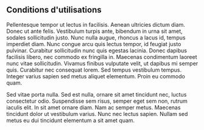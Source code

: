 ## Conditions d'utilisations

Pellentesque tempor ut lectus in facilisis. Aenean ultricies dictum diam. Donec ut ante felis. Vestibulum turpis ante, bibendum in urna sit amet, sodales sollicitudin justo. Nunc nulla augue, rhoncus a lacus id, tempus imperdiet diam. Nunc congue arcu quis lectus tempor, id feugiat justo pulvinar. Curabitur sollicitudin nunc quis egestas lacinia. Donec dapibus facilisis libero, nec commodo ex fringilla in. Maecenas condimentum laoreet nunc vitae sollicitudin. Vivamus finibus vulputate velit, ut dapibus mi semper quis. Curabitur nec consequat lorem. Sed tempus vestibulum tempus. Integer varius sapien sed metus aliquet elementum. Proin eu commodo quam.

Sed vitae porta nulla. Sed est nulla, ornare sit amet tincidunt nec, luctus consectetur odio. Suspendisse sem risus, semper eget sem non, rutrum iaculis elit. In sit amet ornare diam. Nam ac semper metus. Maecenas tincidunt dolor ut vestibulum varius. Nunc nec lectus sapien. Nullam sed metus eu dui tincidunt elementum a sit amet quam.
